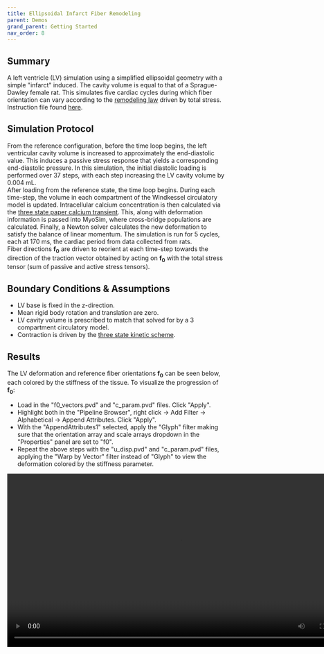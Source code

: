 ```yaml
---
title: Ellipsoidal Infarct Fiber Remodeling
parent: Demos
grand_parent: Getting Started
nav_order: 8
---
```


Summary
-------
A left ventricle (LV) simulation using a simplified ellipsoidal geometry with a simple "infarct" induced. The cavity volume is equal to that of a Sprague-Dawley female rat. This simulates five cardiac cycles during which fiber orientation can vary according to the [remodeling law](https://mmoth.github.io/FEniCS-Myosim/pages/model_formulations/growth_and_remodeling/fiber_remodeling.html) driven by total stress. Instruction file found [here](https://github.com/MMoTH/FEniCS-Myosim/blob/master/demos/ellipsoid_infarct_remodeling_demo/rat_infarct_ellipsoid_remodel.json).

Simulation Protocol
-------------------
From the reference configuration, before the time loop begins, the left ventricular cavity volume is increased to approximately the end-diastolic value. This induces a passive stress response that yields a corresponding end-diastolic pressure. In this simulation, the initial diastolic loading is performed over 37 steps, with each step increasing the LV cavity volume by 0.004 mL.  
After loading from the reference state, the time loop begins. During each time-step, the volume in each compartment of the Windkessel circulatory model is updated. Intracellular calcium concentration is then calculated via the [three state paper calcium transient](../../../model_formulations/calcium_models/dyna_paper_model/dyna_paper_calcium.md). This, along with deformation information is passed into MyoSim, where cross-bridge populations are calculated. Finally, a Newton solver calculates the new deformation to satisfy the balance of linear momentum. The simulation is run for 5 cycles, each at 170 ms, the cardiac period from data collected from rats.  
Fiber directions **f<sub>0</sub>** are driven to reorient at each time-step towards the direction of the traction vector obtained by acting on **f<sub>0</sub>** with the total stress tensor (sum of passive and active stress tensors).

Boundary Conditions & Assumptions
---------------------------------
- LV base is fixed in the z-direction.
- Mean rigid body rotation and translation are zero.
- LV cavity volume is prescribed to match that solved for by a 3 compartment circulatory model.
- Contraction is driven by the [three state kinetic scheme](https://mmoth.github.io/FEniCS-Myosim/pages/model_formulations/cell_mechanics/cell_mechanics.html).

Results
-------
The LV deformation and reference fiber orientations **f<sub>0</sub>** can be seen below, each colored by the stiffness of the tissue. To visualize the progression of **f<sub>0</sub>**:
- Load in the "f0_vectors.pvd" and "c_param.pvd" files. Click "Apply".
- Highlight both in the "Pipeline Browser", right click -> Add Filter -> Alphabetical -> Append Attributes. Click "Apply".
- With the "AppendAttributes1" selected, apply the "Glyph" filter making sure that the orientation array and scale arrays  dropdown in the "Properties" panel are set to "f0".
- Repeat the above steps with the "u_disp.pvd" and "c_param.pvd" files, applying the "Warp by Vector" filter instead of "Glyph" to view the deformation colored by the stiffness parameter.
<video width="800" height="400" controls>
  <source src="def_remodel.mp4" type="video/mp4">
</video>

